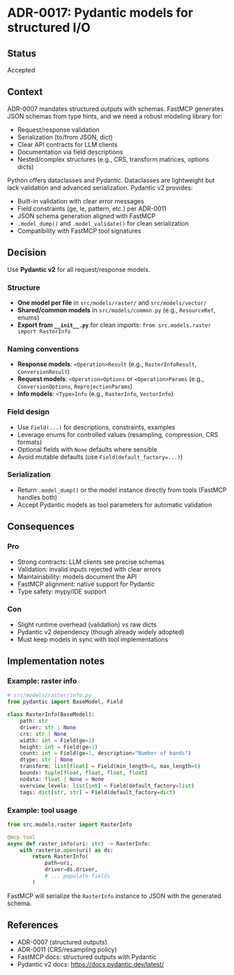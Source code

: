 # ADR-0017: Pydantic models for structured I/O

## Status

Accepted

## Context

ADR-0007 mandates structured outputs with schemas. FastMCP generates JSON schemas from type hints, and we need a robust modeling library for:
- Request/response validation
- Serialization (to/from JSON, dict)
- Clear API contracts for LLM clients
- Documentation via field descriptions
- Nested/complex structures (e.g., CRS, transform matrices, options dicts)

Python offers dataclasses and Pydantic. Dataclasses are lightweight but lack validation and advanced serialization. Pydantic v2 provides:
- Built-in validation with clear error messages
- Field constraints (ge, le, pattern, etc.) per ADR-0011
- JSON schema generation aligned with FastMCP
- `.model_dump()` and `.model_validate()` for clean serialization
- Compatibility with FastMCP tool signatures

## Decision

Use **Pydantic v2** for all request/response models.

### Structure
- **One model per file** in `src/models/raster/` and `src/models/vector/`
- **Shared/common models** in `src/models/common.py` (e.g., `ResourceRef`, enums)
- **Export from `__init__.py`** for clean imports: `from src.models.raster import RasterInfo`

### Naming conventions
- **Response models**: `<Operation>Result` (e.g., `RasterInfoResult`, `ConversionResult`)
- **Request models**: `<Operation>Options` or `<Operation>Params` (e.g., `ConversionOptions`, `ReprojectionParams`)
- **Info models**: `<Type>Info` (e.g., `RasterInfo`, `VectorInfo`)

### Field design
- Use `Field(...)` for descriptions, constraints, examples
- Leverage enums for controlled values (resampling, compression, CRS formats)
- Optional fields with `None` defaults where sensible
- Avoid mutable defaults (use `Field(default_factory=...)`)

### Serialization
- Return `.model_dump()` or the model instance directly from tools (FastMCP handles both)
- Accept Pydantic models as tool parameters for automatic validation

## Consequences

### Pro
- Strong contracts: LLM clients see precise schemas
- Validation: invalid inputs rejected with clear errors
- Maintainability: models document the API
- FastMCP alignment: native support for Pydantic
- Type safety: mypy/IDE support

### Con
- Slight runtime overhead (validation) vs raw dicts
- Pydantic v2 dependency (though already widely adopted)
- Must keep models in sync with tool implementations

## Implementation notes

### Example: raster info
```python
# src/models/raster/info.py
from pydantic import BaseModel, Field

class RasterInfo(BaseModel):
    path: str
    driver: str | None
    crs: str | None
    width: int = Field(ge=1)
    height: int = Field(ge=1)
    count: int = Field(ge=1, description="Number of bands")
    dtype: str | None
    transform: list[float] = Field(min_length=6, max_length=6)
    bounds: tuple[float, float, float, float]
    nodata: float | None = None
    overview_levels: list[int] = Field(default_factory=list)
    tags: dict[str, str] = Field(default_factory=dict)
```

### Example: tool usage
```python
from src.models.raster import RasterInfo

@mcp.tool
async def raster_info(uri: str) -> RasterInfo:
    with rasterio.open(uri) as ds:
        return RasterInfo(
            path=uri,
            driver=ds.driver,
            # ... populate fields
        )
```

FastMCP will serialize the `RasterInfo` instance to JSON with the generated schema.

## References

- ADR-0007 (structured outputs)
- ADR-0011 (CRS/resampling policy)
- FastMCP docs: structured outputs with Pydantic
- Pydantic v2 docs: https://docs.pydantic.dev/latest/
